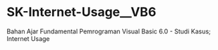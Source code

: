 # SK-Internet-Usage__VB6
Bahan Ajar Fundamental Pemrograman Visual Basic 6.0 - Studi Kasus; Internet Usage
